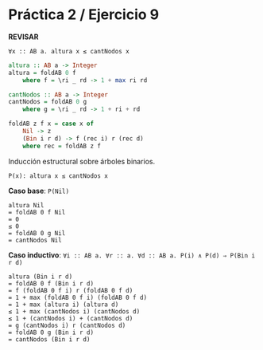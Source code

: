 # Práctica 2 / Ejercicio 9

**REVISAR**

```
∀x :: AB a. altura x ≤ cantNodos x
```

```hs
altura :: AB a -> Integer
altura = foldAB 0 f
    where f = \ri _ rd -> 1 + max ri rd

cantNodos :: AB a -> Integer
cantNodos = foldAB 0 g
    where g = \ri _ rd -> 1 + ri + rd

foldAB z f x = case x of
    Nil -> z
    (Bin i r d) -> f (rec i) r (rec d)
    where rec = foldAB z f
```

Inducción estructural sobre árboles binarios.

```
P(x): altura x ≤ cantNodos x
```

**Caso base**: `P(Nil)`

```
altura Nil
= foldAB 0 f Nil
= 0
≤ 0
= foldAB 0 g Nil
= cantNodos Nil
```

**Caso inductivo**: `∀i :: AB a. ∀r :: a. ∀d :: AB a. P(i) ∧ P(d) ⇒ P(Bin i r d)`

```
altura (Bin i r d)
= foldAB 0 f (Bin i r d)
= f (foldAB 0 f i) r (foldAB 0 f d)
= 1 + max (foldAB 0 f i) (foldAB 0 f d)
= 1 + max (altura i) (altura d)
≤ 1 + max (cantNodos i) (cantNodos d)
≤ 1 + (cantNodos i) + (cantNodos d)
= g (cantNodos i) r (cantNodos d)
= foldAB 0 g (Bin i r d)
= cantNodos (Bin i r d)
```
